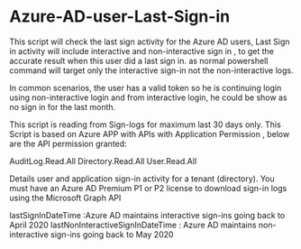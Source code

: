# Azure-AD-user-Last-Sign-in

This script will check the last sign activity for the Azure AD users, Last Sign in activity will include interactive and non-interactive sign in , to get the accurate result when this user did a last sign in. as normal powershell command will target only the interactive sign-in not the non-interactive logs.

In common scenarios, the user has a valid token so he is continuing login using non-interactive login and from interactive login, he could be show as no sign in for the last month.

This script is reading from Sign-logs for maximum last 30 days only.
This Script is based on Azure APP with APIs with Application Permission , below are the API permission granted:

AuditLog.Read.All
Directory.Read.All
User.Read.All

Details user and application sign-in activity for a tenant (directory). You must have an Azure AD Premium P1 or P2 license to download sign-in logs using the Microsoft Graph API

lastSignInDateTime :Azure AD maintains interactive sign-ins going back to April 2020
lastNonInteractiveSignInDateTime : Azure AD maintains non-interactive sign-ins going back to May 2020
